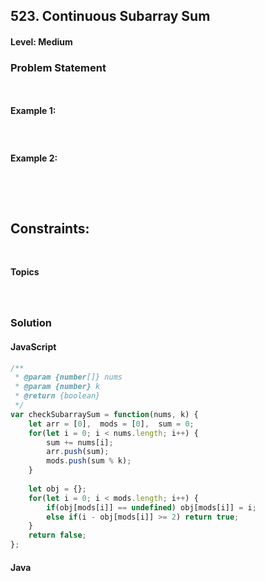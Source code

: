 ## 523. Continuous Subarray Sum
#### Level: Medium


### Problem Statement

<br><br>
**Example 1:** 

<!-- <img src="https://assets.leetcode.com/uploads/2020/01/09/sample_1_1684.png" width="560px"/>

<br>   -->

```

```

<br> 

**Example 2:**

<!-- <img src="https://assets.leetcode.com/uploads/2020/01/09/sample_2_1684.png" width="420px"/>

<br>   -->

```

```

<br>

<!-- **Example 3:**

<img src="https://assets.leetcode.com/uploads/2020/01/15/sample_3_1684.png" width="540px"/>

<br>  

```
Input: root = [1,2,null,2,null,2], target = 2
Output: [1]
Explanation: Leaf nodes in green with value (target = 2) are removed at each step.
```

<br> -->

<br>

**Constraints:**
- 



<br>

**Topics** 

##### 


<br>

### Solution
#### JavaScript
```javascript
/**
 * @param {number[]} nums
 * @param {number} k
 * @return {boolean}
 */
var checkSubarraySum = function(nums, k) {
    let arr = [0],  mods = [0],  sum = 0;
    for(let i = 0; i < nums.length; i++) {
        sum += nums[i];
        arr.push(sum);
        mods.push(sum % k);
    }
    
    let obj = {};
    for(let i = 0; i < mods.length; i++) {
        if(obj[mods[i]] == undefined) obj[mods[i]] = i;
        else if(i - obj[mods[i]] >= 2) return true;
    }
    return false;
};
```

#### Java
```java

```

